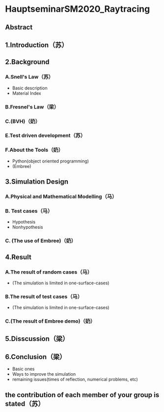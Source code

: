 # HauptseminarSM2020_Raytracing
## Abstract
## 1.Introduction（苏）
## 2.Background
### A.Snell's Law（苏）
- Basic description
- Material Index
### B.Fresnel's Law（梁）
### C.(BVH)（奶）
### E.Test driven development（苏）
### F.About the Tools（奶）
- Python(object oriented programming)
- (Embree)
## 3.Simulation Design
### A.Physical and Mathematical Modelling（马）
### B. Test cases（马）
- Hypothesis
- Nonhypothesis
### C. (The use of Embree)（奶）
## 4.Result
### A.The result of random cases（马）
-  (The simulation is limited in one-surface-cases)
### B.The result of test cases（马）
-  (The simulation is limited in one-surface-cases)
### C.(The result of Embree demo)（奶）
## 5.Disscussion（梁）
## 6.Conclusion（梁）
- Basic ones
- Ways to improve the simulation
- remaining issues(times of reflection, numerical problems, etc)
## the contribution of each member of your group is stated（苏）
